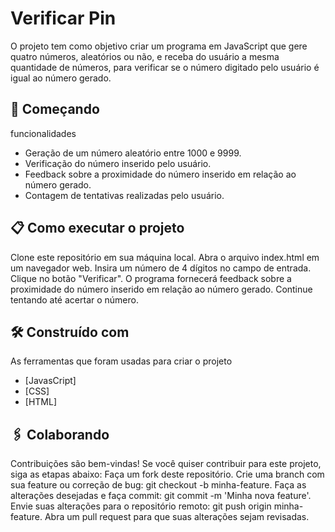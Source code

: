 # Verificar Pin 

O projeto tem como objetivo criar um programa em JavaScript que gere quatro números, aleatórios ou não, e receba do usuário a mesma quantidade de números, para verificar se o número digitado pelo usuário é igual ao número gerado.


## 🚀 Começando

funcionalidades
- Geração de um número aleatório entre 1000 e 9999.
- Verificação do número inserido pelo usuário.
- Feedback sobre a proximidade do número inserido em relação ao número gerado.
- Contagem de tentativas realizadas pelo usuário.


## 📋 Como executar o projeto

Clone este repositório em sua máquina local.
Abra o arquivo index.html em um navegador web.
Insira um número de 4 dígitos no campo de entrada.
Clique no botão "Verificar".
O programa fornecerá feedback sobre a proximidade do número inserido em relação ao número gerado.
Continue tentando até acertar o número.


## 🛠️ Construído com
As ferramentas que foram usadas para criar o projeto
* [JavasCript]
* [CSS]
* [HTML]


## 🖇️ Colaborando

Contribuições são bem-vindas! Se você quiser contribuir para este projeto, siga as etapas abaixo:
Faça um fork deste repositório.
Crie uma branch com sua feature ou correção de bug: git checkout -b minha-feature.
Faça as alterações desejadas e faça commit: git commit -m 'Minha nova feature'.
Envie suas alterações para o repositório remoto: git push origin minha-feature.
Abra um pull request para que suas alterações sejam revisadas.

